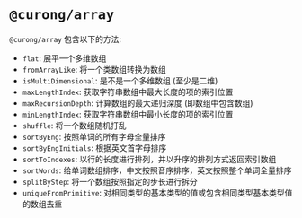 # `@curong/array`

`@curong/array` 包含以下的方法:

- `flat`: 展平一个多维数组
- `fromArrayLike`: 将一个类数组转换为数组
- `isMultiDimensional`: 是不是一个多维数组 (至少是二维)
- `maxLengthIndex`: 获取字符串数组中最大长度的项的索引位置
- `maxRecursionDepth`: 计算数组的最大递归深度 (即数组中包含数组)
- `minLengthIndex`: 获取字符串数组中最小长度的项的索引位置
- `shuffle`: 将一个数组随机打乱
- `sortByEng`: 按照单词的所有字母全量排序
- `sortByEngInitials`: 根据英文首字母排序
- `sortToIndexes`: 以行的长度进行排列，并以升序的排列方式返回索引数组
- `sortWords`: 给单词数组排序，中文按照音序排序，英文按照整个单词全量排序
- `splitByStep`: 将一个数组按照指定的步长进行拆分
- `uniqueFromPrimitive`: 对相同类型的基本类型的值或包含相同类型基本类型值的数组去重
